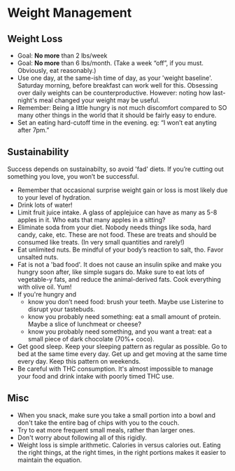 # Weight Management

## Weight Loss

* Goal: **No more** than 2 lbs/week
* Goal: **No more** than 6 lbs/month. (Take a week “off”, if you must. Obviously, eat reasonably.)
* Use one day, at the same-ish time of day, as your 'weight baseline'. Saturday morning, before breakfast can work well for this. Obsessing over daily weights can be counterproductive. However: noting how last-night's meal changed your weight may be useful.
* Remember: Being a little hungry is not much discomfort compared to SO many other things in the world that it should be fairly easy to endure.
* Set an eating hard-cutoff time in the evening. eg: “I won’t eat anyting after 7pm.”

## Sustainability

Success depends on sustainabilty, so avoid 'fad' diets. If you’re cutting out something you love, you won’t be successful.

* Remember that occasional surprise weight gain or loss is most likely due to your level of hydration.
* Drink lots of water!
* Limit fruit juice intake. A glass of applejuice can have as many as 5-8 apples in it. Who eats that many apples in a sitting?
* Eliminate soda from your diet. Nobody needs things like soda, hard candy, cake, etc. These are not food. These are treats and should be consumed like treats. (In very small quantities and rarely!)
* Eat unlimited nuts. Be mindful of your body’s reaction to salt, tho. Favor unsalted nuts.
* Fat is not a 'bad food'. It does not cause an insulin spike and make you hungry soon after, like simple sugars do. Make sure to eat lots of vegetable-y fats, and reduce the animal-derived fats. Cook everything with olive oil. Yum!
* If you're hungry and
    * know you don’t need food: brush your teeth. Maybe use Listerine to disrupt your tastebuds.
    * know you probably need something: eat a small amount of protein. Maybe a slice of lunchmeat or cheese?
    * know you probably need something, and you want a treat: eat a small piece of dark chocolate (70%+ coco).
* Get good sleep. Keep your sleeping pattern as regular as possible. Go to bed at the same time every day. Get up and get moving at the same time every day. Keep this pattern on weekends.
* Be careful with THC consumption. It's almost impossible to manage your food and drink intake with poorly timed THC use.


## Misc

* When you snack, make sure you take a small portion into a bowl and don't take the entire bag of chips with you to the couch.
* Try to eat more frequent small meals, rather than larger ones.
* Don't worry about following all of this rigidly.
* Weight loss is simple arithmetic. Calories in versus calories out. Eating the right things, at the right times, in the right portions makes it easier to maintain the equation.
